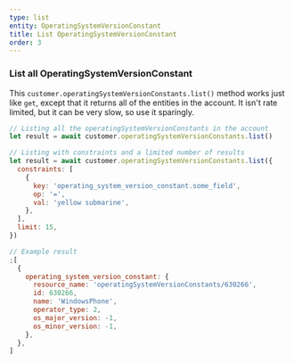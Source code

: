 ```yaml
---
type: list
entity: OperatingSystemVersionConstant
title: List OperatingSystemVersionConstant
order: 3
---
```


### List all OperatingSystemVersionConstant

This `customer.operatingSystemVersionConstants.list()` method works just like `get`, except that it returns all of the entities in the account. It isn't rate limited, but it can be very slow, so use it sparingly.

```javascript
// Listing all the operatingSystemVersionConstants in the account
let result = await customer.operatingSystemVersionConstants.list()

// Listing with constraints and a limited number of results
let result = await customer.operatingSystemVersionConstants.list({
  constraints: [
    {
      key: 'operating_system_version_constant.some_field',
      op: '=',
      val: 'yellow submarine',
    },
  ],
  limit: 15,
})
```

```javascript
// Example result
;[
  {
    operating_system_version_constant: {
      resource_name: 'operatingSystemVersionConstants/630266',
      id: 630266,
      name: 'WindowsPhone',
      operator_type: 2,
      os_major_version: -1,
      os_minor_version: -1,
    },
  },
]
```
